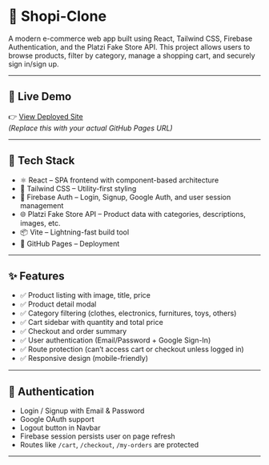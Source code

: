
# 🛒 Shopi-Clone

A modern e-commerce web app built using React, Tailwind CSS, Firebase Authentication, and the Platzi Fake Store API. This project allows users to browse products, filter by category, manage a shopping cart, and securely sign in/sign up.

---

## 🚀 Live Demo

👉 [View Deployed Site](https://yourusername.github.io/Shopi-Clone/)  
*(Replace this with your actual GitHub Pages URL)*

---

## 🧰 Tech Stack

- ⚛️ React – SPA frontend with component-based architecture
- 🎨 Tailwind CSS – Utility-first styling
- 🔐 Firebase Auth – Login, Signup, Google Auth, and user session management
- 🌐 Platzi Fake Store API – Product data with categories, descriptions, images, etc.
- 📦 Vite – Lightning-fast build tool
- 🐙 GitHub Pages – Deployment

---

## ✨ Features

- ✅ Product listing with image, title, price
- ✅ Product detail modal
- ✅ Category filtering (clothes, electronics, furnitures, toys, others)
- ✅ Cart sidebar with quantity and total price
- ✅ Checkout and order summary
- ✅ User authentication (Email/Password + Google Sign-In)
- ✅ Route protection (can’t access cart or checkout unless logged in)
- ✅ Responsive design (mobile-friendly)

---

## 🔐 Authentication

- Login / Signup with Email & Password
- Google OAuth support
- Logout button in Navbar
- Firebase session persists user on page refresh
- Routes like `/cart`, `/checkout`, `/my-orders` are protected

---